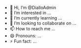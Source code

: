 - 👋 Hi, I’m @DialloAdmin
- 👀 I’m interested in ...
- 🌱 I’m currently learning ...
- 💞️ I’m looking to collaborate on ...
- 📫 How to reach me ...
- 😄 Pronouns: ...
- ⚡ Fun fact: ...

<!---
DialloAdmin/DialloAdmin is a ✨ special ✨ repository because its `README.md` (this file) appears on your GitHub profile.
You can click the Preview link to take a look at your changes.
--->

